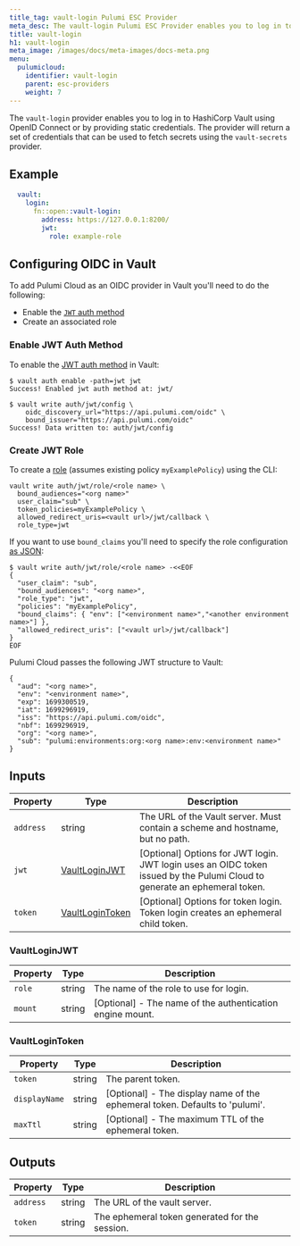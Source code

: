 ```yaml
---
title_tag: vault-login Pulumi ESC Provider
meta_desc: The vault-login Pulumi ESC Provider enables you to log in to HashiCorp Vault using OpenID Connect or by providing static credentials.
title: vault-login
h1: vault-login
meta_image: /images/docs/meta-images/docs-meta.png
menu:
  pulumicloud:
    identifier: vault-login
    parent: esc-providers
    weight: 7
---
```


The `vault-login` provider enables you to log in to HashiCorp Vault using OpenID Connect or by providing static credentials. The provider will return a set of credentials that can be used to fetch secrets using the `vault-secrets` provider.

## Example

```yaml
  vault:
    login:
      fn::open::vault-login:
        address: https://127.0.0.1:8200/
        jwt:
          role: example-role
```

## Configuring OIDC in Vault
To add Pulumi Cloud as an OIDC provider in Vault you'll need to do the following:
- Enable the [`JWT` auth method](https://developer.hashicorp.com/vault/docs/auth/jwt)
- Create an associated role

### Enable JWT Auth Method
To enable the [JWT auth method](https://developer.hashicorp.com/vault/docs/auth/jwt) in Vault:
```
$ vault auth enable -path=jwt jwt
Success! Enabled jwt auth method at: jwt/

$ vault write auth/jwt/config \
    oidc_discovery_url="https://api.pulumi.com/oidc" \
    bound_issuer="https://api.pulumi.com/oidc"
Success! Data written to: auth/jwt/config
```

### Create JWT Role
To create a [role](https://developer.hashicorp.com/vault/api-docs/auth/jwt#create-update-role) (assumes existing policy `myExamplePolicy`) using the CLI:
```
vault write auth/jwt/role/<role name> \
  bound_audiences="<org name>"
  user_claim="sub" \
  token_policies=myExamplePolicy \
  allowed_redirect_uris=<vault url>/jwt/callback \
  role_type=jwt
```

If you want to use `bound_claims` you'll need to specify the role configuration [as JSON](https://developer.hashicorp.com/vault/docs/auth/jwt#oidc-configuration-troubleshooting):
```
$ vault write auth/jwt/role/<role name> -<<EOF
{
  "user_claim": "sub",
  "bound_audiences": "<org name>",
  "role_type": "jwt",
  "policies": "myExamplePolicy",
  "bound_claims": { "env": ["<environment name>","<another environment name>"] },
  "allowed_redirect_uris": ["<vault url>/jwt/callback"]
}
EOF
```

Pulumi Cloud passes the following JWT structure to Vault:
```
{
  "aud": "<org name>",
  "env": "<environment name>",
  "exp": 1699300519,
  "iat": 1699296919,
  "iss": "https://api.pulumi.com/oidc",
  "nbf": 1699296919,
  "org": "<org name>",
  "sub": "pulumi:environments:org:<org name>:env:<environment name>"
}
```

## Inputs

| Property  | Type                                | Description                                                                                                               |
|-----------|-------------------------------------|---------------------------------------------------------------------------------------------------------------------------|
| `address` | string                              | The URL of the Vault server. Must contain a scheme and hostname, but no path.                                             |
| `jwt`     | [VaultLoginJWT](#vaultloginjwt)     | [Optional] Options for JWT login. JWT login uses an OIDC token issued by the Pulumi Cloud to generate an ephemeral token. |
| `token`   | [VaultLoginToken](#vaultlogintoken) | [Optional] Options for token login. Token login creates an ephemeral child token.                                         |

### VaultLoginJWT

| Property | Type   | Description                                               |
|----------|--------|-----------------------------------------------------------|
| `role`   | string | The name of the role to use for login.                    |
| `mount`  | string | [Optional] - The name of the authentication engine mount. |

### VaultLoginToken

| Property      | Type   | Description                                                                 |
|---------------|--------|-----------------------------------------------------------------------------|
| `token`       | string | The parent token.                                                           |
| `displayName` | string | [Optional] - The display name of the ephemeral token. Defaults to 'pulumi'. |
| `maxTtl`      | string | [Optional] - The maximum TTL of the ephemeral token.                        |

## Outputs

| Property    | Type   | Description                                    |
|-------------|--------|------------------------------------------------|
| `address`   | string | The URL of the vault server.                   |
| `token`     | string | The ephemeral token generated for the session. |
